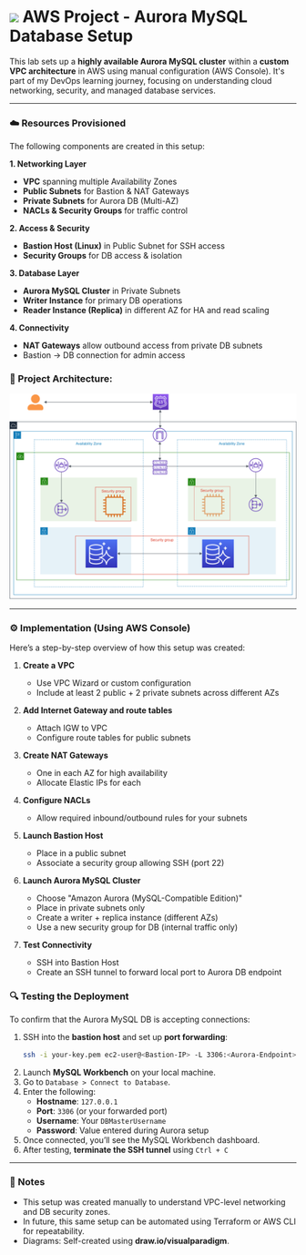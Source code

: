 # <img src="https://cdn.jsdelivr.net/gh/devicons/devicon/icons/amazonwebservices/amazonwebservices-original.svg" width="40"/> AWS Project - Aurora MySQL Database Setup

This lab sets up a **highly available Aurora MySQL cluster** within a **custom VPC architecture** in AWS using manual configuration (AWS Console). It's part of my DevOps learning journey, focusing on understanding cloud networking, security, and managed database services.

---

### ☁️ Resources Provisioned
The following components are created in this setup:

**1. Networking Layer**  
- **VPC** spanning multiple Availability Zones  
- **Public Subnets** for Bastion & NAT Gateways  
- **Private Subnets** for Aurora DB (Multi-AZ)  
- **NACLs & Security Groups** for traffic control  

**2. Access & Security**  
- **Bastion Host (Linux)** in Public Subnet for SSH access  
- **Security Groups** for DB access & isolation  

**3. Database Layer**  
- **Aurora MySQL Cluster** in Private Subnets  
- **Writer Instance** for primary DB operations  
- **Reader Instance (Replica)** in different AZ for HA and read scaling  

**4. Connectivity**  
- **NAT Gateways** allow outbound access from private DB subnets  
- Bastion → DB connection for admin access  


### 🔧 Project Architecture:

![Project Diagram](https://github.com/ahsan598/devops-projects-hands-on/blob/main/project-1-aws-aurora-db-setup/img/amazon-aurora-db-in-aws.svg)

---

### ⚙️ Implementation (Using AWS Console)

Here’s a step-by-step overview of how this setup was created:

1. **Create a VPC**
   - Use VPC Wizard or custom configuration
   - Include at least 2 public + 2 private subnets across different AZs

2. **Add Internet Gateway and route tables**
   - Attach IGW to VPC
   - Configure route tables for public subnets

3. **Create NAT Gateways**
   - One in each AZ for high availability
   - Allocate Elastic IPs for each

4. **Configure NACLs**
   - Allow required inbound/outbound rules for your subnets

5. **Launch Bastion Host**
   - Place in a public subnet
   - Associate a security group allowing SSH (port 22)

6. **Launch Aurora MySQL Cluster**
   - Choose "Amazon Aurora (MySQL-Compatible Edition)"
   - Place in private subnets only
   - Create a writer + replica instance (different AZs)
   - Use a new security group for DB (internal traffic only)

7. **Test Connectivity**
   - SSH into Bastion Host
   - Create an SSH tunnel to forward local port to Aurora DB endpoint


### 🔍 Testing the Deployment

To confirm that the Aurora MySQL DB is accepting connections:

1. SSH into the **bastion host** and set up **port forwarding**:
   ```bash
   ssh -i your-key.pem ec2-user@<Bastion-IP> -L 3306:<Aurora-Endpoint>:3306
   ```
2. Launch **MySQL Workbench** on your local machine.
3. Go to `Database > Connect to Database`.
4. Enter the following:
    - **Hostname**: `127.0.0.1`
    - **Port**: `3306` (or your forwarded port)
    - **Username**: Your `DBMasterUsername`
    - **Password**: Value entered during Aurora setup
5. Once connected, you’ll see the MySQL Workbench dashboard.
6. After testing, **terminate the SSH tunnel** using `Ctrl + C`

---

### 📝 Notes

- This setup was created manually to understand VPC-level networking and DB security zones.
- In future, this same setup can be automated using Terraform or AWS CLI for repeatability.
- Diagrams: Self-created using **draw.io/visualparadigm**.
